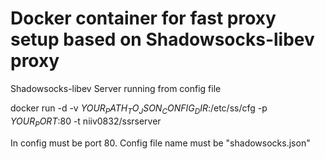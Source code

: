 # Docker container for fast proxy setup based on Shadowsocks-libev proxy
Shadowsocks-libev Server running from config file

docker run -d -v $YOUR_PATH_TO_JSON_CONFIG_DIR$:/etc/ss/cfg -p $YOUR_PORT$:80 -t niiv0832/ssrserver

In config must be port 80. Config file name must be "shadowsocks.json"
